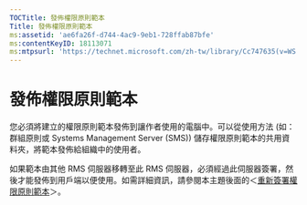 ```yaml
---
TOCTitle: 發佈權限原則範本
Title: 發佈權限原則範本
ms:assetid: 'ae6fa26f-d744-4ac9-9eb1-728ffab87bfe'
ms:contentKeyID: 18113071
ms:mtpsurl: 'https://technet.microsoft.com/zh-tw/library/Cc747635(v=WS.10)'
---
```


發佈權限原則範本
================

您必須將建立的權限原則範本發佈到讓作者使用的電腦中。可以從使用方法 (如：群組原則或 Systems Management Server (SMS)) 儲存權限原則範本的共用資料夾，將範本發佈給組織中的使用者。

如果範本由其他 RMS 伺服器移轉至此 RMS 伺服器，必須經過此伺服器簽署，然後才能發佈到用戶端以便使用。如需詳細資訊，請參閱本主題後面的＜[重新簽署權限原則範本](https://technet.microsoft.com/bf705953-1df6-46b2-9d34-66410e3b25d1)＞。
